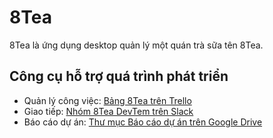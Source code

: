 # 8Tea

8Tea là ứng dụng desktop quản lý một quán trà sữa tên 8Tea.

## Công cụ hỗ trợ quá trình phát triển

- Quản lý công việc: [Bảng 8Tea trên Trello](https://trello.com/b/SDi8PtxN/8tea)
- Giao tiếp: [Nhóm 8Tea DevTem trên Slack](https://app.slack.com/client/T01QKRLQBMX/apps)
- Báo cáo dự án: [Thư mục Báo cáo dự án trên Google Drive](https://drive.google.com/drive/folders/1jm099qc-zZJWQW8xbXp9N0SXnX23a83Y)